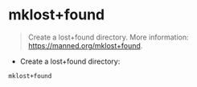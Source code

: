 # mklost+found

> Create a lost+found directory.
> More information: <https://manned.org/mklost+found>.

- Create a lost+found directory:

`mklost+found`
